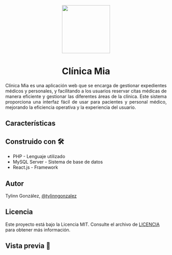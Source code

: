 <p align="center">
  <img src="https://github.com/tngonzalez/Clinica-Mia/assets/113228469/dc8bc25f-38f0-45be-ba00-5bc67cbad9bc"
   width="auto" height="150" />  
</p>
<h1 align="center"> Clínica Mia</h1>

<p align="justify">Clínica Mia es una aplicación web que se encarga de gestionar expedientes médicos 
  y personales, y facilitando a los usuarios reservar citas médicas de manera eficiente y gestionar las diferentes áreas
  de la clínica. Este sistema proporciona una interfaz fácil de usar para pacientes y personal médico, 
  mejorando la eficiencia operativa y la experiencia del usuario.
</p>

<h2>Características</h2>


<h2>Construido con 🛠️</h2>
<ul>
    <li>PHP - Lenguaje utilizado </li>
    <li>MySQL Server - Sistema de base de datos </li>
    <li>React.js - Framework </li>

</ul>

<h2>Autor</h2> 
<p>Tylinn González, <a href="https://www.linkedin.com/in/tylinngonzalez/">@tylinngonzalez</a></p>

<h2>Licencia</h2> 
<p>Este proyecto está bajo la Licencia MIT. Consulte el archivo de <a href="https://github.com/tngonzalez/Clinica-Mia/blob/main/LICENSE">LICENCIA</a> para obtener más información.</p>

<h2>Vista previa 🚀</h2> 

